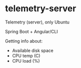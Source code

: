 # telemetry-server
Telemetry (server), only Ubuntu

Spring Boot + Angular/CLI

Getting info about:
<ul>
    <li>Available disk space</li>
    <li>CPU temp (C)</li>
    <li>CPU load (%)</li>
</ul>